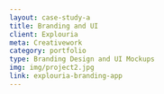 ```yaml
---
layout: case-study-a
title: Branding and UI
client: Explouria
meta: Creativework
category: portfolio
type: Branding Design and UI Mockups
img: img/project2.jpg
link: explouria-branding-app
---
```

